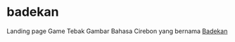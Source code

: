 # badekan
Landing page Game Tebak Gambar Bahasa Cirebon yang bernama [Badekan](https://play.google.com/store/apps/details?id=com.creacle.badekan&hl=en)
